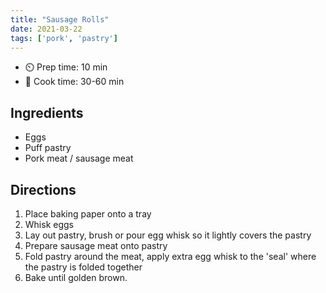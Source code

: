 ```yaml
---
title: "Sausage Rolls"
date: 2021-03-22
tags: ['pork', 'pastry']
---
```


- ⏲️ Prep time: 10 min
- 🍳 Cook time: 30-60 min

## Ingredients

- Eggs
- Puff pastry
- Pork meat / sausage meat

## Directions

1. Place baking paper onto a tray
2. Whisk eggs
3. Lay out pastry, brush or pour egg whisk so it lightly covers the pastry
4. Prepare sausage meat onto pastry
5. Fold pastry around the meat, apply extra egg whisk to the 'seal' where the pastry is folded together
6. Bake until golden brown.
